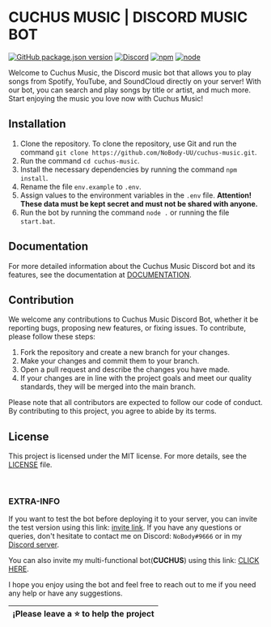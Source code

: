 # CUCHUS MUSIC | DISCORD MUSIC BOT

[![GitHub package.json version](https://img.shields.io/github/package-json/v/NoBody-UU/cuchus-music.svg)](https://github.com/NoBody-UU/cuchus-music)
[![Discord](https://img.shields.io/discord/644672989014523940.svg)](https://discord.gg/MqNKpdrGjw)
[![npm](https://img.shields.io/npm/v/npm.svg)](https://www.npmjs.com/)
[![node](https://img.shields.io/node/v/discord.js.svg)](https://nodejs.org/)

Welcome to Cuchus Music, the Discord music bot that allows you to play songs from Spotify, YouTube, and SoundCloud directly on your server! With our bot, you can search and play songs by title or artist, and much more. Start enjoying the music you love now with Cuchus Music!

## Installation

1. Clone the repository. To clone the repository, use Git and run the command `git clone https://github.com/NoBody-UU/cuchus-music.git`.
2. Run the command `cd cuchus-music`.
3. Install the necessary dependencies by running the command `npm install`.
4. Rename the file `env.example` to `.env`.
5. Assign values to the environment variables in the `.env` file. **Attention! These data must be kept secret and must not be shared with anyone.**
6. Run the bot by running the command `node .` or running the file `start.bat`.

## Documentation

For more detailed information about the Cuchus Music Discord bot and its features, see the documentation at [DOCUMENTATION](https://doc-cuchus-music.nobody-dev.me).

## Contribution

We welcome any contributions to Cuchus Music Discord Bot, whether it be reporting bugs, proposing new features, or fixing issues. To contribute, please follow these steps:

1. Fork the repository and create a new branch for your changes.
2. Make your changes and commit them to your branch.
3. Open a pull request and describe the changes you have made.
4. If your changes are in line with the project goals and meet our quality standards, they will be merged into the main branch.

Please note that all contributors are expected to follow our code of conduct. By contributing to this project, you agree to abide by its terms.

## License

This project is licensed under the MIT license. For more details, see the [LICENSE](LICENSE) file.

<br>

### EXTRA-INFO

If you want to test the bot before deploying it to your server, you can invite the test version using this link: [invite link](https://discord.com/api/oauth2/authorize?client_id=1033487955509137570&permissions=8&scope=bot%20applications.commands).
If you have any questions or queries, don't hesitate to contact me on Discord: `NoBody#9666` or in my [Discord server]().

You can also invite my multi-functional bot(**CUCHUS**) using this link: [CLICK HERE]().

I hope you enjoy using the bot and feel free to reach out to me if you need any help or have any suggestions.


| ¡Please leave a ⭐ to help the project|
|----------------------------------------------|